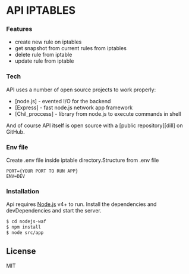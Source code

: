 # API IPTABLES
### Features

  - create new rule on iptables
  - get snapshot from current rules from iptables 
  - delete rule from iptable
  - update rule from iptable

### Tech

API uses a number of open source projects to work properly:

* [node.js] - evented I/O for the backend
* [Express] - fast node.js network app framework
* [Chil_proccess] - library from node.js to execute commands in shell

And of course API itself is open source with a [public repository][dill]
 on GitHub.
### Env file
Create .env file inside iptable directory.Structure from .env file
```.env
PORT={YOUR PORT TO RUN APP}
ENV=DEV
```
### Installation

Api requires [Node.js](https://nodejs.org/) v4+ to run.
Install the dependencies and devDependencies and start the server.
```sh
$ cd nodejs-waf
$ npm install
$ node src/app
```
License
----

MIT
